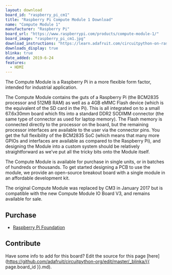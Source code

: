 ```yaml
---
layout: download
board_id: "raspberry_pi_cm1"
title: "Raspberry Pi Compute Module 1 Download"
name: "Compute Module 1"
manufacturer: "Raspberry Pi"
board_url: "https://www.raspberrypi.com/products/compute-module-1/"
board_image: "raspberry_pi_cm1.jpg"
download_instructions: "https://learn.adafruit.com/circuitpython-on-raspberrypi-linux/installing-circuitpython-on-raspberry-pi"
downloads_display: true
blinka: true
date_added: 2019-6-24
features:
  - HDMI
---
```


The Compute Module is a Raspberry Pi in a more flexible form factor, intended for industrial application.

The Compute Module contains the guts of a Raspberry Pi (the BCM2835 processor and 512MB RAM) as well as a 4GB eMMC Flash device (which is the equivalent of the SD card in the Pi). This is all integrated on to a small 67.6x30mm board which fits into a standard DDR2 SODIMM connector (the same type of connector as used for laptop memory). The Flash memory is connected directly to the processor on the board, but the remaining processor interfaces are available to the user via the connector pins. You get the full flexibility of the BCM2835 SoC (which means that many more GPIOs and interfaces are available as compared to the Raspberry Pi), and designing the Module into a custom system should be relatively straightforward as we’ve put all the tricky bits onto the Module itself.

The Compute Module is available for purchase in single units, or in batches of hundreds or thousands. To get started designing a PCB to use the module, we provide an open-source breakout board with a single module in an affordable development kit.

The original Compute Module was replaced by CM3 in January 2017 but is compatible with the new Compute Module IO Board V3, and remains available for sale.

## Purchase
* [Raspberry Pi Foundation](https://www.raspberrypi.org/products/compute-module-io-board-v3/)

## Contribute

Have some info to add for this board? Edit the source for this page [here](https://github.com/adafruit/circuitpython-org/edit/master/_blinka/{{ page.board_id }}.md).
